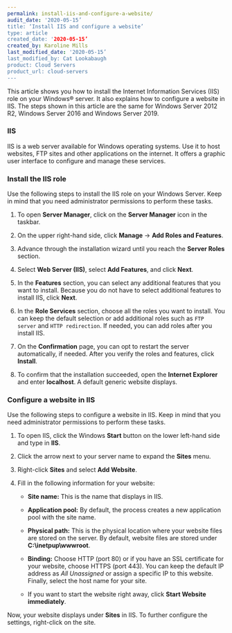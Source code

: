 ```yaml
---
permalink: install-iis-and-configure-a-website/
audit_date: '2020-05-15’
title: ‘Install IIS and configure a website’
type: article
created_date: '2020-05-15’
created_by: Karoline Mills
last_modified_date: '2020-05-15’
last_modified_by: Cat Lookabaugh
product: Cloud Servers
product_url: cloud-servers
---
```


This article shows you how to install the Internet Information Services (IIS) role on your Windows&reg;
server. It also explains how to configure a website in IIS. The steps shown in this article are the same
for Windows Server 2012 R2, Windows Server 2016 and Windows Server 2019.

### IIS

IIS is a web server available for Windows operating systems. Use it to host websites, FTP sites and other
applications on the internet. It offers a graphic user interface to configure and manage these services.

### Install the IIS role

Use the following steps to install the IIS role on your Windows Server. Keep in mind that you need
administrator permissions to perform these tasks.

1.	To open **Server Manager**, click on the **Server Manager** icon in the taskbar.

2.	On the upper right-hand side, click **Manage** -> **Add Roles and Features**.

3.	Advance through the installation wizard until you reach the **Server Roles** section.

4.	Select **Web Server (IIS)**, select **Add Features**, and click **Next**.

5.	In the **Features** section, you can select any additional features that you want to install.
    Because you do not have to select additional features to install IIS, click **Next**.

6.	In the **Role Services** section, choose all the roles you want to install. You can keep the default
    selection or add additional roles such as `FTP server` and `HTTP redirection`. If needed, you can add
    roles after you install IIS.

7.	On the **Confirmation** page, you can opt to restart the server automatically, if needed. After you
    verify the roles and features, click **Install**.

8.	To confirm that the installation succeeded, open the **Internet Explorer** and enter **localhost**. A
    default generic website displays.

### Configure a website in IIS

Use the following steps to configure a website in IIS. Keep in mind that you need administrator permissions
to perform these tasks.

1.	To open IIS, click the Windows **Start** button on the lower left-hand side and type in **IIS**.

2.	Click the arrow next to your server name to expand the **Sites** menu.

3.	Right-click **Sites** and select **Add Website**.

4.	Fill in the following information for your website:

    - **Site name:** This is the name that displays in IIS.

    - **Application pool:** By default, the process creates a new application pool with the site name.

    - **Physical path:** This is the physical location where your website files are stored on the server.
    By default, website files are stored under **C:\inetpup\wwwroot**.

    - **Binding:** Choose HTTP (port 80) or if you have an SSL certificate for your website, choose HTTPS
    (port 443). You can keep the default IP address as *All Unassigned* or assign a specific IP to this
    website. Finally, select the host name for your site.

    - If you want to start the website right away, click **Start Website immediately**.

Now, your website displays under **Sites** in IIS. To further configure the settings, right-click on the site.
